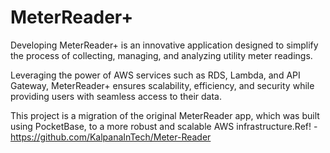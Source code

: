 # MeterReader+

Developing MeterReader+ is an innovative application designed to simplify the process of collecting, managing, and analyzing utility meter readings.

Leveraging the power of AWS services such as RDS, Lambda, and API Gateway, MeterReader+ ensures scalability, efficiency, and security while providing users with seamless access to their data.



This project is a migration of the original MeterReader app, which was built using PocketBase, to a more robust and scalable AWS infrastructure.Ref! - https://github.com/KalpanaInTech/Meter-Reader
